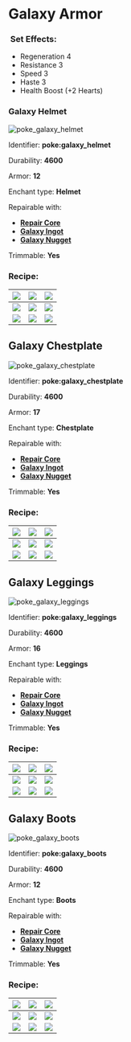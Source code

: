 # Galaxy Armor

### <img src="https://github.com/ItsMePok/PFE/blob/wikiAssets/MiscIcons/effect_particles.png?raw=true" alt="" data-size="line"> Set Effects:

* Regeneration 4
* Resistance 3
* Speed 3
* Haste 3
* Health Boost (+2 Hearts)

### Galaxy Helmet

![poke\_galaxy\_helmet](https://github.com/ItsMePok/PFE/blob/wikiAssets/wikiMain/galaxy_helmet.png?raw=true)

Identifier: **poke:galaxy\_helmet**

Durability: **4600**

Armor: **12**

Enchant type: **Helmet**

Repairable with:

* [**Repair Core**](https://pfewiki.gitbook.io/home/items/cores/repair-core)
* [**Galaxy Ingot**](https://pfewiki.gitbook.io/home/items/ingots/galaxy-ingot)
* [**Galaxy Nugget**](https://pfewiki.gitbook.io/home/items/nuggets/galaxy-nugget)

Trimmable: **Yes**

### Recipe:

| [![](https://github.com/ItsMePok/PFE/blob/wikiAssets/blockRenders/GalaxyBlock.png?raw=true)](https://pfewiki.gitbook.io/home/blocks/ore-blocks/galaxy-block) | [![](https://github.com/ItsMePok/PFE/blob/wikiAssets/blockRenders/GalaxyBlock.png?raw=true)](https://pfewiki.gitbook.io/home/blocks/ore-blocks/galaxy-block)      | [![](https://github.com/ItsMePok/PFE/blob/wikiAssets/blockRenders/GalaxyBlock.png?raw=true)](https://pfewiki.gitbook.io/home/blocks/ore-blocks/galaxy-block) |
| ------------------------------------------------------------------------------------------------------------------------------------------------------ | ----------------------------------------------------------------------------------------------------------------------------------------------------------- | ------------------------------------------------------------------------------------------------------------------------------------------------------ |
| [![](https://github.com/ItsMePok/PFE/blob/wikiAssets/blockRenders/GalaxyBlock.png?raw=true)](https://pfewiki.gitbook.io/home/blocks/ore-blocks/galaxy-block) | [![](https://github.com/ItsMePok/PFE/blob/wikiAssets/wikiMain/platinum_upgrade_core.png?raw=true)](https://github.com/ItsMePok/PFE/wiki/Platinum-Upgrade-Core)    | [![](https://github.com/ItsMePok/PFE/blob/wikiAssets/blockRenders/GalaxyBlock.png?raw=true)](https://pfewiki.gitbook.io/home/blocks/ore-blocks/galaxy-block) |
| [![](https://github.com/ItsMePok/PFE/blob/wikiAssets/blockRenders/GalaxyBlock.png?raw=true)](https://pfewiki.gitbook.io/home/blocks/ore-blocks/galaxy-block) | [![](https://github.com/ItsMePok/PFE/blob/wikiAssets/wikiMain/godly_helmet.png?raw=true)](https://github.com/ItsMePok/PFE/wiki/Godly-Armor#godly-helmet) | [![](https://github.com/ItsMePok/PFE/blob/wikiAssets/blockRenders/GalaxyBlock.png?raw=true)](https://pfewiki.gitbook.io/home/blocks/ore-blocks/galaxy-block) |

## Galaxy Chestplate

![poke\_galaxy\_chestplate](https://github.com/ItsMePok/PFE/blob/wikiAssets/wikiMain/galaxy_chestplate.png?raw=true)

Identifier: **poke:galaxy\_chestplate**

Durability: **4600**

Armor: **17**

Enchant type: **Chestplate**

Repairable with:

* [**Repair Core**](https://pfewiki.gitbook.io/home/items/cores/repair-core)
* [**Galaxy Ingot**](https://pfewiki.gitbook.io/home/items/ingots/galaxy-ingot)
* [**Galaxy Nugget**](https://pfewiki.gitbook.io/home/items/nuggets/galaxy-nugget)

Trimmable: **Yes**

### Recipe:

| [![](https://github.com/ItsMePok/PFE/blob/wikiAssets/blockRenders/GalaxyBlock.png?raw=true)](https://pfewiki.gitbook.io/home/blocks/ore-blocks/galaxy-block) | [![](https://github.com/ItsMePok/PFE/blob/wikiAssets/blockRenders/GalaxyBlock.png?raw=true)](https://pfewiki.gitbook.io/home/blocks/ore-blocks/galaxy-block)          | [![](https://github.com/ItsMePok/PFE/blob/wikiAssets/blockRenders/GalaxyBlock.png?raw=true)](https://pfewiki.gitbook.io/home/blocks/ore-blocks/galaxy-block) |
| ------------------------------------------------------------------------------------------------------------------------------------------------------ | --------------------------------------------------------------------------------------------------------------------------------------------------------------- | ------------------------------------------------------------------------------------------------------------------------------------------------------ |
| [![](https://github.com/ItsMePok/PFE/blob/wikiAssets/blockRenders/GalaxyBlock.png?raw=true)](https://pfewiki.gitbook.io/home/blocks/ore-blocks/galaxy-block) | [![](https://github.com/ItsMePok/PFE/blob/wikiAssets/wikiMain/platinum_upgrade_core.png?raw=true)](https://github.com/ItsMePok/PFE/wiki/Platinum-Upgrade-Core)        | [![](https://github.com/ItsMePok/PFE/blob/wikiAssets/blockRenders/GalaxyBlock.png?raw=true)](https://pfewiki.gitbook.io/home/blocks/ore-blocks/galaxy-block) |
| [![](https://github.com/ItsMePok/PFE/blob/wikiAssets/blockRenders/GalaxyBlock.png?raw=true)](https://pfewiki.gitbook.io/home/blocks/ore-blocks/galaxy-block) | [![](https://github.com/ItsMePok/PFE/blob/wikiAssets/wikiMain/godly_chestplate.png?raw=true)](https://github.com/ItsMePok/PFE/wiki/Godly-Armor#godly-chestplate) | [![](https://github.com/ItsMePok/PFE/blob/wikiAssets/blockRenders/GalaxyBlock.png?raw=true)](https://pfewiki.gitbook.io/home/blocks/ore-blocks/galaxy-block) |

## Galaxy Leggings

![poke\_galaxy\_leggings](https://github.com/ItsMePok/PFE/blob/wikiAssets/wikiMain/galaxy_leggings.png?raw=true)

Identifier: **poke:galaxy\_leggings**

Durability: **4600**

Armor: **16**

Enchant type: **Leggings**

Repairable with:

* [**Repair Core**](https://pfewiki.gitbook.io/home/items/cores/repair-core)
* [**Galaxy Ingot**](https://pfewiki.gitbook.io/home/items/ingots/galaxy-ingot)
* [**Galaxy Nugget**](https://pfewiki.gitbook.io/home/items/nuggets/galaxy-nugget)

Trimmable: **Yes**

### Recipe:

| [![](https://github.com/ItsMePok/PFE/blob/wikiAssets/blockRenders/GalaxyBlock.png?raw=true)](https://pfewiki.gitbook.io/home/blocks/ore-blocks/galaxy-block) | [![](https://github.com/ItsMePok/PFE/blob/wikiAssets/blockRenders/GalaxyBlock.png?raw=true)](https://pfewiki.gitbook.io/home/blocks/ore-blocks/galaxy-block)        | [![](https://github.com/ItsMePok/PFE/blob/wikiAssets/blockRenders/GalaxyBlock.png?raw=true)](https://pfewiki.gitbook.io/home/blocks/ore-blocks/galaxy-block) |
| ------------------------------------------------------------------------------------------------------------------------------------------------------ | ------------------------------------------------------------------------------------------------------------------------------------------------------------- | ------------------------------------------------------------------------------------------------------------------------------------------------------ |
| [![](https://github.com/ItsMePok/PFE/blob/wikiAssets/blockRenders/GalaxyBlock.png?raw=true)](https://pfewiki.gitbook.io/home/blocks/ore-blocks/galaxy-block) | [![](https://github.com/ItsMePok/PFE/blob/wikiAssets/wikiMain/platinum_upgrade_core.png?raw=true)](https://github.com/ItsMePok/PFE/wiki/Platinum-Upgrade-Core)      | [![](https://github.com/ItsMePok/PFE/blob/wikiAssets/blockRenders/GalaxyBlock.png?raw=true)](https://pfewiki.gitbook.io/home/blocks/ore-blocks/galaxy-block) |
| [![](https://github.com/ItsMePok/PFE/blob/wikiAssets/blockRenders/GalaxyBlock.png?raw=true)](https://pfewiki.gitbook.io/home/blocks/ore-blocks/galaxy-block) | [![](https://github.com/ItsMePok/PFE/blob/wikiAssets/wikiMain/godly_leggings.png?raw=true)](https://github.com/ItsMePok/PFE/wiki/Godly-Armor#godly-leggings) | [![](https://github.com/ItsMePok/PFE/blob/wikiAssets/blockRenders/GalaxyBlock.png?raw=true)](https://pfewiki.gitbook.io/home/blocks/ore-blocks/galaxy-block) |

## Galaxy Boots

![poke\_galaxy\_boots](https://github.com/ItsMePok/PFE/blob/wikiAssets/wikiMain/galaxy_boots.png?raw=true)

Identifier: **poke:galaxy\_boots**

Durability: **4600**

Armor: **12**

Enchant type: **Boots**

Repairable with:

* [**Repair Core**](https://pfewiki.gitbook.io/home/items/cores/repair-core)
* [**Galaxy Ingot**](https://pfewiki.gitbook.io/home/items/ingots/galaxy-ingot)
* [**Galaxy Nugget**](https://pfewiki.gitbook.io/home/items/nuggets/galaxy-nugget)

Trimmable: **Yes**

### Recipe:

| [![](https://github.com/ItsMePok/PFE/blob/wikiAssets/blockRenders/GalaxyBlock.png?raw=true)](https://pfewiki.gitbook.io/home/blocks/ore-blocks/galaxy-block) | [![](https://github.com/ItsMePok/PFE/blob/wikiAssets/blockRenders/GalaxyBlock.png?raw=true)](https://pfewiki.gitbook.io/home/blocks/ore-blocks/galaxy-block)     | [![](https://github.com/ItsMePok/PFE/blob/wikiAssets/blockRenders/GalaxyBlock.png?raw=true)](https://pfewiki.gitbook.io/home/blocks/ore-blocks/galaxy-block) |
| ------------------------------------------------------------------------------------------------------------------------------------------------------ | ---------------------------------------------------------------------------------------------------------------------------------------------------------- | ------------------------------------------------------------------------------------------------------------------------------------------------------ |
| [![](https://github.com/ItsMePok/PFE/blob/wikiAssets/blockRenders/GalaxyBlock.png?raw=true)](https://pfewiki.gitbook.io/home/blocks/ore-blocks/galaxy-block) | [![](https://github.com/ItsMePok/PFE/blob/wikiAssets/wikiMain/platinum_upgrade_core.png?raw=true)](https://github.com/ItsMePok/PFE/wiki/Platinum-Upgrade-Core)   | [![](https://github.com/ItsMePok/PFE/blob/wikiAssets/blockRenders/GalaxyBlock.png?raw=true)](https://pfewiki.gitbook.io/home/blocks/ore-blocks/galaxy-block) |
| [![](https://github.com/ItsMePok/PFE/blob/wikiAssets/blockRenders/GalaxyBlock.png?raw=true)](https://pfewiki.gitbook.io/home/blocks/ore-blocks/galaxy-block) | [![](https://github.com/ItsMePok/PFE/blob/wikiAssets/wikiMain/godly_boots.png?raw=true)](https://github.com/ItsMePok/PFE/wiki/Godly-Armor#godly-boots) | [![](https://github.com/ItsMePok/PFE/blob/wikiAssets/blockRenders/GalaxyBlock.png?raw=true)](https://pfewiki.gitbook.io/home/blocks/ore-blocks/galaxy-block) |

